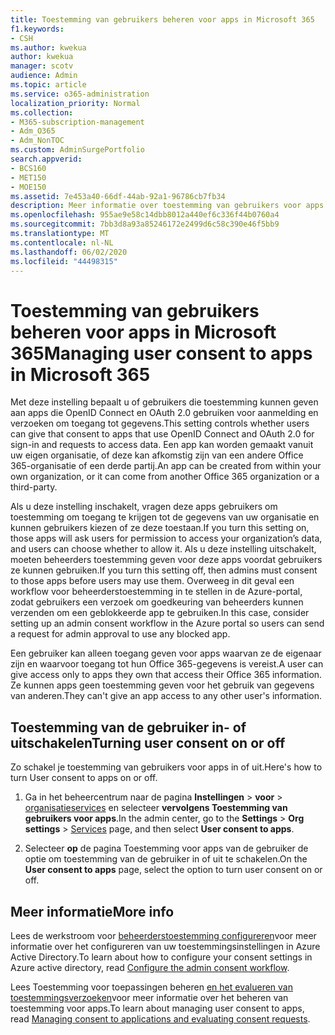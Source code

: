 ```yaml
---
title: Toestemming van gebruikers beheren voor apps in Microsoft 365
f1.keywords:
- CSH
ms.author: kwekua
author: kwekua
manager: scotv
audience: Admin
ms.topic: article
ms.service: o365-administration
localization_priority: Normal
ms.collection:
- M365-subscription-management
- Adm_O365
- Adm_NonTOC
ms.custom: AdminSurgePortfolio
search.appverid:
- BCS160
- MET150
- MOE150
ms.assetid: 7e453a40-66df-44ab-92a1-96786cb7fb34
description: Meer informatie over toestemming van gebruikers voor apps en hoe u deze inschakelen om apps van derden toegang te geven tot de Microsoft 365-gegevens van gebruikers.
ms.openlocfilehash: 955ae9e58c14dbb8012a440ef6c336f44b0760a4
ms.sourcegitcommit: 7bb3d8a93a85246172e2499d6c58c390e46f5bb9
ms.translationtype: MT
ms.contentlocale: nl-NL
ms.lasthandoff: 06/02/2020
ms.locfileid: "44498315"
---
```

# <a name="managing-user-consent-to-apps-in-microsoft-365"></a><span data-ttu-id="e6341-103">Toestemming van gebruikers beheren voor apps in Microsoft 365</span><span class="sxs-lookup"><span data-stu-id="e6341-103">Managing user consent to apps in Microsoft 365</span></span>

<span data-ttu-id="e6341-104">Met deze instelling bepaalt u of gebruikers die toestemming kunnen geven aan apps die OpenID Connect en OAuth 2.0 gebruiken voor aanmelding en verzoeken om toegang tot gegevens.</span><span class="sxs-lookup"><span data-stu-id="e6341-104">This setting controls whether users can give that consent to apps that use OpenID Connect and OAuth 2.0 for sign-in and requests to access data.</span></span> <span data-ttu-id="e6341-105">Een app kan worden gemaakt vanuit uw eigen organisatie, of deze kan afkomstig zijn van een andere Office 365-organisatie of een derde partij.</span><span class="sxs-lookup"><span data-stu-id="e6341-105">An app can be created from within your own organization, or it can come from another Office 365 organization or a third-party.</span></span>

<span data-ttu-id="e6341-106">Als u deze instelling inschakelt, vragen deze apps gebruikers om toestemming om toegang te krijgen tot de gegevens van uw organisatie en kunnen gebruikers kiezen of ze deze toestaan.</span><span class="sxs-lookup"><span data-stu-id="e6341-106">If you turn this setting on, those apps will ask users for permission to access your organization’s data, and users can choose whether to allow it.</span></span> <span data-ttu-id="e6341-107">Als u deze instelling uitschakelt, moeten beheerders toestemming geven voor deze apps voordat gebruikers ze kunnen gebruiken.</span><span class="sxs-lookup"><span data-stu-id="e6341-107">If you turn this setting off, then admins must consent to those apps before users may use them.</span></span> <span data-ttu-id="e6341-108">Overweeg in dit geval een workflow voor beheerderstoestemming in te stellen in de Azure-portal, zodat gebruikers een verzoek om goedkeuring van beheerders kunnen verzenden om een geblokkeerde app te gebruiken.</span><span class="sxs-lookup"><span data-stu-id="e6341-108">In this case, consider setting up an admin consent workflow in the Azure portal so users can send a request for admin approval to use any blocked app.</span></span>

<span data-ttu-id="e6341-109">Een gebruiker kan alleen toegang geven voor apps waarvan ze de eigenaar zijn en waarvoor toegang tot hun Office 365-gegevens is vereist.</span><span class="sxs-lookup"><span data-stu-id="e6341-109">A user can give access only to apps they own that access their Office 365 information.</span></span> <span data-ttu-id="e6341-110">Ze kunnen apps geen toestemming geven voor het gebruik van gegevens van anderen.</span><span class="sxs-lookup"><span data-stu-id="e6341-110">They can't give an app access to any other user's information.</span></span>

## <a name="turning-user-consent-on-or-off"></a><span data-ttu-id="e6341-111">Toestemming van de gebruiker in- of uitschakelen</span><span class="sxs-lookup"><span data-stu-id="e6341-111">Turning user consent on or off</span></span>
<span data-ttu-id="e6341-112"><a name="__toc379982114"> </a></span><span class="sxs-lookup"><span data-stu-id="e6341-112"><a name="__toc379982114"> </a></span></span>

<span data-ttu-id="e6341-113">Zo schakel je toestemming van gebruikers voor apps in of uit.</span><span class="sxs-lookup"><span data-stu-id="e6341-113">Here's how to turn User consent to apps on or off.</span></span>

1. <span data-ttu-id="e6341-114">Ga in het beheercentrum naar de pagina **Instellingen** \> **voor**  >  [organisatieservices](https://go.microsoft.com/fwlink/p/?linkid=2053743) en selecteer **vervolgens Toestemming van gebruikers voor apps**.</span><span class="sxs-lookup"><span data-stu-id="e6341-114">In the admin center, go to the **Settings** \> **Org settings** > [Services](https://go.microsoft.com/fwlink/p/?linkid=2053743) page, and then select **User consent to apps**.</span></span>

2. <span data-ttu-id="e6341-115">Selecteer **op** de pagina Toestemming voor apps van de gebruiker de optie om toestemming van de gebruiker in of uit te schakelen.</span><span class="sxs-lookup"><span data-stu-id="e6341-115">On the **User consent to apps** page, select the option to turn user consent on or off.</span></span>

## <a name="more-info"></a><span data-ttu-id="e6341-116">Meer informatie</span><span class="sxs-lookup"><span data-stu-id="e6341-116">More info</span></span>
<span data-ttu-id="e6341-117"><a name="__toc379982114"> </a></span><span class="sxs-lookup"><span data-stu-id="e6341-117"><a name="__toc379982114"> </a></span></span>

<span data-ttu-id="e6341-118">Lees de werkstroom voor [beheerderstoestemming configureren](https://docs.microsoft.com/azure/active-directory/manage-apps/configure-admin-consent-workflow)voor meer informatie over het configureren van uw toestemmingsinstellingen in Azure Active Directory.</span><span class="sxs-lookup"><span data-stu-id="e6341-118">To learn about how to configure your consent settings in Azure active directory, read [Configure the admin consent workflow](https://docs.microsoft.com/azure/active-directory/manage-apps/configure-admin-consent-workflow).</span></span>

<span data-ttu-id="e6341-119">Lees Toestemming voor toepassingen beheren [en het evalueren van toestemmingsverzoeken](https://docs.microsoft.com/azure/active-directory/manage-apps/manage-consent-requests)voor meer informatie over het beheren van toestemming voor apps.</span><span class="sxs-lookup"><span data-stu-id="e6341-119">To learn about managing user consent to apps, read [Managing consent to applications and evaluating consent requests](https://docs.microsoft.com/azure/active-directory/manage-apps/manage-consent-requests).</span></span>